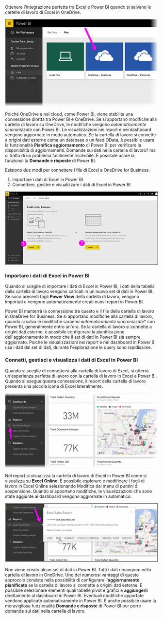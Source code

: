 Ottenere l'integrazione perfetta tra Excel e Power BI quando si salvano le cartelle di lavoro di Excel in OneDrive.

![](media/5-4-connect-onedrive-for-business/5-4_1.png)

Poiché OneDrive è nel cloud, come Power BI, viene stabilita una connessione diretta tra Power BI e OneDrive. Se si apportano modifiche alla cartella di lavoro su OneDrive, le modifiche vengono *automaticamente sincronizzate* con Power BI. Le visualizzazioni nei report e nei dashboard vengono aggiornate in modo automatico. Se la cartella di lavoro si connette a origini dati esterne come un database o un feed OData, è possibile usare la funzionalità **Pianifica aggiornamento** di Power BI per verificare la disponibilità di aggiornamenti. Domande sui dati nella cartella di lavoro? ma si tratta di un problema facilmente risolvibile. È possibile usare la funzionalità **Domande e risposte** di Power BI.

Esistono due modi per connettere i file di Excel a OneDrive for Business:

1. Importare i dati di Excel in Power BI
2. Connettere, gestire e visualizzare i dati di Excel in Power BI

![](media/5-4-connect-onedrive-for-business/5-4_3.png)

### <a name="import-excel-data-into-power-bi"></a>Importare i dati di Excel in Power BI
Quando si sceglie di importare i dati di Excel in Power BI, i dati della tabella dalla cartella di lavoro vengono caricati in un nuovo set di dati in Power BI. Se sono presenti fogli **Power View** della cartella di lavoro, vengono importati e vengono automaticamente creati nuovi report in Power BI.

Power BI manterrà la connessione tra questo e il file della cartella di lavoro in OneDrive for Business. Se si apportano modifiche alla cartella di lavoro, quando si salva le modifiche saranno *automaticamente sincronizzate** con Power BI, generalmente entro un'ora. Se la cartella di lavoro si connette a origini dati esterne, è possibile configurare la pianificazione dell'aggiornamento in modo che il set di dati in Power BI sia sempre aggiornato. Poiché le visualizzazioni nei report e nei dashboard in Power BI usa i dati dal set di dati, durante l'esplorazione le query sono rapidissime.

### <a name="connect-manage-and-view-excel-in-power-bi"></a>Connetti, gestisci e visualizza i dati di Excel in Power BI
Quando si sceglie di connettersi alla cartella di lavoro di Excel, si otterrà un'esperienza perfetta di lavoro con la cartella di lavoro in Excel e Power BI. Quando si esegue questa connessione, il report della cartella di lavoro presenta una piccola icona di Excel lateralmente.

![](media/5-4-connect-onedrive-for-business/5-4_4.png)

Nel report si visualizza la cartella di lavoro di Excel in Power BI come si visualizza su **Excel Online**. È possibile esplorare e modificare i fogli di lavoro in Excel Online selezionando Modifica dal menu di puntini di sospensione. Quando si apportano modifiche, le visualizzazioni che sono state aggiunte ai dashboard vengono aggiornate in automatico.

![](media/5-4-connect-onedrive-for-business/5-4_5.png)

Non viene creato alcun set di dati in Power BI. Tutti i dati rimangono nella cartella di lavoro in OneDrive. Uno dei numerosi vantaggi di questo approccio consiste nella possibilità di configurare l'**aggiornamento pianificato** se la cartella di lavoro si connette a origini dati esterne. È possibile selezionare elementi quali tabelle pivot e grafici e **aggiungerli** direttamente al dashboard in Power BI. Eventuali modifiche apportate vendono applicate automaticamente in Power BI. È anche possibile usare la meravigliosa funzionalità **Domande e risposte** di Power BI per porre domande sui dati nella cartella di lavoro.  

